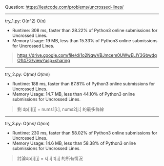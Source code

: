 Question: https://leetcode.com/problems/uncrossed-lines/

---

try_1.py: O(n^2) O(n)

* Runtime: 308 ms, faster than 28.22% of Python3 online submissions for Uncrossed Lines.
* Memory Usage: 19 MB, less than 15.33% of Python3 online submissions for Uncrossed Lines.

> https://drive.google.com/file/d/1o2NqwVBJmcem0UWwELIY3GbwdqO1l47G/view?usp=sharing

---

try_2.py: O(m*n) O(m*n)

* Runtime: 188 ms, faster than 87.81% of Python3 online submissions for Uncrossed Lines.
* Memory Usage: 14.7 MB, less than 44.10% of Python3 online submissions for Uncrossed Lines.

>劉 dp[i][j] = nums1[i:], nums2[j:] 的最多條線

---

try_3.py: O(m*n) O(m*n)

* Runtime: 230 ms, faster than 58.02% of Python3 online submissions for Uncrossed Lines.
* Memory Usage: 14.6 MB, less than 58.38% of Python3 online submissions for Uncrossed Lines.

> 討論dp[i][j] = s[:i] t[:j] 的所有情況

